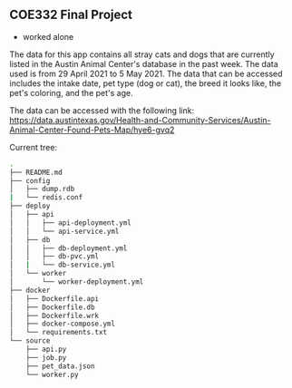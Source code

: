 ## COE332 Final Project

* worked alone


The data for this app contains all stray cats and dogs that are currently listed in the Austin Animal Center's database in the past week.  The data used is from 29 April 2021 to 5 May 2021.  The data that can be accessed includes the intake date, pet type (dog or cat), the breed it looks like, the pet's coloring, and the pet's age.

The data can be accessed with the following link:
https://data.austintexas.gov/Health-and-Community-Services/Austin-Animal-Center-Found-Pets-Map/hye6-gvq2





Current tree:

```bash
.
├── README.md
├── config
│   ├── dump.rdb
|   └── redis.conf
├── deploy
│   ├── api
│   │   ├── api-deployment.yml
│   │   └── api-service.yml
│   ├── db
│   │   ├── db-deployment.yml
│   │   ├── db-pvc.yml
│   |   └── db-service.yml
│   └── worker
│       └── worker-deployment.yml
├── docker
│   ├── Dockerfile.api
│   ├── Dockerfile.db
│   ├── Dockerfile.wrk
│   ├── docker-compose.yml
│   └── requirements.txt
└── source
    ├── api.py
    ├── job.py
    ├── pet_data.json
    └── worker.py
```